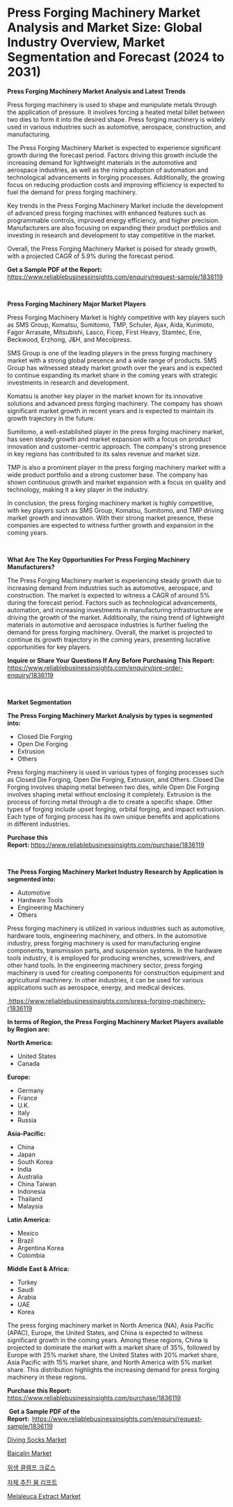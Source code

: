 <p><h1>Press Forging Machinery Market Analysis and Market Size: Global Industry Overview, Market Segmentation and Forecast (2024 to 2031)</h1></p><p><strong>Press Forging Machinery Market Analysis and Latest Trends</strong></p>
<p><p>Press forging machinery is used to shape and manipulate metals through the application of pressure. It involves forcing a heated metal billet between two dies to form it into the desired shape. Press forging machinery is widely used in various industries such as automotive, aerospace, construction, and manufacturing.</p><p>The Press Forging Machinery Market is expected to experience significant growth during the forecast period. Factors driving this growth include the increasing demand for lightweight materials in the automotive and aerospace industries, as well as the rising adoption of automation and technological advancements in forging processes. Additionally, the growing focus on reducing production costs and improving efficiency is expected to fuel the demand for press forging machinery.</p><p>Key trends in the Press Forging Machinery Market include the development of advanced press forging machines with enhanced features such as programmable controls, improved energy efficiency, and higher precision. Manufacturers are also focusing on expanding their product portfolios and investing in research and development to stay competitive in the market.</p><p>Overall, the Press Forging Machinery Market is poised for steady growth, with a projected CAGR of 5.9% during the forecast period.</p></p>
<p><strong>Get a Sample PDF of the Report:&nbsp;</strong> <a href="https://www.reliablebusinessinsights.com/enquiry/request-sample/1836119">https://www.reliablebusinessinsights.com/enquiry/request-sample/1836119</a></p>
<p>&nbsp;</p>
<p><strong>Press Forging Machinery Major Market Players</strong></p>
<p><p>Press Forging Machinery Market is highly competitive with key players such as SMS Group, Komatsu, Sumitomo, TMP, Schuler, Ajax, Aida, Kurimoto, Fagor Arrasate, Mitsubishi, Lasco, Ficep, First Heavy, Stamtec, Erie, Beckwood, Erzhong, J&H, and Mecolpress. </p><p>SMS Group is one of the leading players in the press forging machinery market with a strong global presence and a wide range of products. SMS Group has witnessed steady market growth over the years and is expected to continue expanding its market share in the coming years with strategic investments in research and development.</p><p>Komatsu is another key player in the market known for its innovative solutions and advanced press forging machinery. The company has shown significant market growth in recent years and is expected to maintain its growth trajectory in the future.</p><p>Sumitomo, a well-established player in the press forging machinery market, has seen steady growth and market expansion with a focus on product innovation and customer-centric approach. The company's strong presence in key regions has contributed to its sales revenue and market size.</p><p>TMP is also a prominent player in the press forging machinery market with a wide product portfolio and a strong customer base. The company has shown continuous growth and market expansion with a focus on quality and technology, making it a key player in the industry.</p><p>In conclusion, the press forging machinery market is highly competitive, with key players such as SMS Group, Komatsu, Sumitomo, and TMP driving market growth and innovation. With their strong market presence, these companies are expected to witness further growth and expansion in the coming years.</p></p>
<p>&nbsp;</p>
<p><strong>What Are The Key Opportunities For Press Forging Machinery Manufacturers?</strong></p>
<p><p>The Press Forging Machinery market is experiencing steady growth due to increasing demand from industries such as automotive, aerospace, and construction. The market is expected to witness a CAGR of around 5% during the forecast period. Factors such as technological advancements, automation, and increasing investments in manufacturing infrastructure are driving the growth of the market. Additionally, the rising trend of lightweight materials in automotive and aerospace industries is further fueling the demand for press forging machinery. Overall, the market is projected to continue its growth trajectory in the coming years, presenting lucrative opportunities for key players.</p></p>
<p><strong>Inquire or Share Your Questions If Any Before Purchasing This Report:</strong> <a href="https://www.reliablebusinessinsights.com/enquiry/pre-order-enquiry/1836119">https://www.reliablebusinessinsights.com/enquiry/pre-order-enquiry/1836119</a></p>
<p>&nbsp;</p>
<p><strong>Market Segmentation</strong></p>
<p><strong>The Press Forging Machinery Market Analysis by types is segmented into:</strong></p>
<p><ul><li>Closed Die Forging</li><li>Open Die Forging</li><li>Extrusion</li><li>Others</li></ul></p>
<p><p>Press forging machinery is used in various types of forging processes such as Closed Die Forging, Open Die Forging, Extrusion, and Others. Closed Die Forging involves shaping metal between two dies, while Open Die Forging involves shaping metal without enclosing it completely. Extrusion is the process of forcing metal through a die to create a specific shape. Other types of forging include upset forging, orbital forging, and impact extrusion. Each type of forging process has its own unique benefits and applications in different industries.</p></p>
<p><strong>Purchase this Report:&nbsp;</strong><a href="https://www.reliablebusinessinsights.com/purchase/1836119">https://www.reliablebusinessinsights.com/purchase/1836119</a></p>
<p>&nbsp;</p>
<p><strong>The Press Forging Machinery Market Industry Research by Application is segmented into:</strong></p>
<p><ul><li>Automotive</li><li>Hardware Tools</li><li>Engineering Machinery</li><li>Others</li></ul></p>
<p><p>Press forging machinery is utilized in various industries such as automotive, hardware tools, engineering machinery, and others. In the automotive industry, press forging machinery is used for manufacturing engine components, transmission parts, and suspension systems. In the hardware tools industry, it is employed for producing wrenches, screwdrivers, and other hand tools. In the engineering machinery sector, press forging machinery is used for creating components for construction equipment and agricultural machinery. In other industries, it can be used for various applications such as aerospace, energy, and medical devices.</p></p>
<p><a href="https://www.reliablebusinessinsights.com/press-forging-machinery-r1836119">&nbsp;https://www.reliablebusinessinsights.com/press-forging-machinery-r1836119</a></p>
<p><strong>In terms of Region, the Press Forging Machinery Market Players available by Region are:</strong></p>
<p>
    <p> <strong> North America: </strong>
        <ul>
            <li>United States</li>
            <li>Canada</li>
        </ul>
        </p> 
    <p> <strong> Europe: </strong>
        <ul>
            <li>Germany</li>
            <li>France</li>
            <li>U.K.</li>
            <li>Italy</li>
            <li>Russia</li>
        </ul>
        </p> 
    <p> <strong> Asia-Pacific: </strong>
        <ul>
            <li>China</li>
            <li>Japan</li>
            <li>South Korea</li>
            <li>India</li>
            <li>Australia</li>
            <li>China Taiwan</li>
            <li>Indonesia</li>
            <li>Thailand</li>
            <li>Malaysia</li>
        </ul>
        </p> 
    <p> <strong> Latin America: </strong>
        <ul>
            <li>Mexico</li>
            <li>Brazil</li>
            <li>Argentina Korea</li>
            <li>Colombia</li>
        </ul>
        </p> 
    <p> <strong> Middle East & Africa: </strong>
        <ul>
            <li>Turkey</li>
            <li>Saudi</li>
            <li>Arabia</li>
            <li>UAE</li>
            <li>Korea</li>
        </ul>
    </p>
    </p>
<p><p>The press forging machinery market in North America (NA), Asia Pacific (APAC), Europe, the United States, and China is expected to witness significant growth in the coming years. Among these regions, China is projected to dominate the market with a market share of 35%, followed by Europe with 25% market share, the United States with 20% market share, Asia Pacific with 15% market share, and North America with 5% market share. This distribution highlights the increasing demand for press forging machinery in these regions.</p></p>
<p><strong>Purchase this Report: </strong><a href="https://www.reliablebusinessinsights.com/purchase/1836119">https://www.reliablebusinessinsights.com/purchase/1836119</a></p>
<p>&nbsp;<strong>Get a Sample PDF of the Report:&nbsp;&nbsp;</strong><a href="https://www.reliablebusinessinsights.com/enquiry/request-sample/1836119">https://www.reliablebusinessinsights.com/enquiry/request-sample/1836119</a></p>
<p><strong></strong></p>
<p><p><a href="https://www.linkedin.com/pulse/diving-socks-market-size-segmentation-trends-growth-analysis-sz0te">Diving Socks Market</a></p><p><a href="https://github.com/myacatherineblakecaczo9vcsw/Market-Research-Report-List-3/blob/main/baicalin-market.md">Baicalin Market</a></p><p><a href="https://github.com/WilburKihn5676/Market-Research-Report-List-2/blob/main/5452829100942.md">위생 클램프 크로스</a></p><p><a href="https://medium.com/@cheakinaclarke1994/%EC%9E%90%EA%B8%B0-%EC%B6%94%EC%A7%84-%EB%B6%80%EB%A6%84-%EB%A6%AC%ED%94%84%ED%8A%B8-%EC%8B%9C%EC%9E%A5-%EC%8B%9C%EC%9E%A5-cagr-%EC%8B%9C%EC%9E%A5-%ED%8A%B8%EB%A0%8C%EB%93%9C-%EB%B0%8F-%EC%84%B1%EC%9E%A5-%EC%A0%84%EB%9E%B5%EC%97%90-%EB%8C%80%ED%95%9C-%ED%86%B5%EC%B0%B0%EB%A0%A5-ca98bc3416fb">자체 추진 붐 리프트</a></p><p><a href="https://github.com/okotobwrhuteie/Market-Research-Report-List-3/blob/main/melaleuca-extract-market.md">Melaleuca Extract Market</a></p></p>